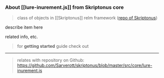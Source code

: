 
### About [[lure-inurement.js]] from Skriptonus core
> class of objects in [[Skriptonus]] relm framework ([repo of Skriptonus][skriptonus-repo])

describe item here

related info, etc.


> for **getting started** guide check out 

---

> relates with repository on Github: https://github.com/Sarverott/skriptonus/blob/master/src/core/lure-inurement.js

[skriptonus-repo]: https://github.com/Sarverott/skriptonus#readme
